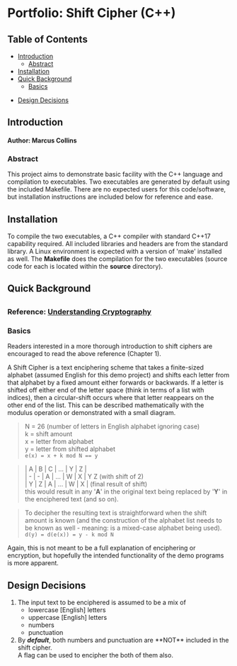 # Portfolio: Shift Cipher (C++)

## Table of Contents
* [Introduction](#intro)
	- [Abstract](#abstact)
* [Installation](#install)
* [Quick Background](#quick-backgnd)
	* [Basics](#backgnd-basis)
+ [Design Decisions](#design-decisions)
	
<h2 id='intro'>Introduction</h2>
<h4>Author: Marcus Collins</h4>

<h3 id='abstract'>Abstract</h3>
This project aims to demonstrate basic facility with the C++ language and compilation to executables. Two executables are generated by default using the 
included Makefile. 
There are no expected users for this code/software, but installation
instructions are included below for reference and ease.

<h2 id="install">Installation</h2>
To compile the two executables, a C++ compiler with standard C++17 capability
required. All included libraries and headers are from the standard library.
A Linux environment is expected with a version of 'make' installed as well.
The <b>Makefile</b> does the compilation for the two executables (source code 
for each is located within the <b>source</b> directory).

<h2 id="quick-backgnd">Quick Background<h2>
<h3>Reference: <a href="https://www.cryptography-textbook.com/">Understanding Cryptography</a></h3>

<h3 id="backgnd-basics">Basics</h3>
Readers interested in a more thorough introduction to shift ciphers
are encouraged to read the above reference (Chapter 1). 

A Shift Cipher is a text enciphering scheme that takes a finite-sized 
alphabet (assumed English for this demo project) and shifts each 
letter from that alphabet by a fixed amount either forwards or
backwards. If a letter is shifted off either end of the letter space 
(think in terms of a list with indices), then a circular-shift occurs
where that letter reappears on the other end of the list. This can be
described mathematically with the modulus operation or demonstrated 
with a small diagram.
> N = 26 (number of letters in English alphabet ignoring case) <br>
> k = shift amount <br>
> x = letter from alphabet <br>
> y = letter from shifted alphabet <br>
> `e(x) = x + k mod N == y`

> | A | B | C | ... | Y | Z | <br>
> | - | - | A | ... | W | X |  Y  Z  (with shift of 2) <br>
> | Y | Z | A | ... | W | X |  (final result of shift) <br>
> this would result in any '**A**' in the original text being replaced
> by '**Y**' in the enciphered text (and so on).

> To decipher the resulting text is straightforward when the
> shift amount is known (and the construction of the alphabet list 
> needs to be known as well - meaning: is a mixed-case alphabet 
> being used). <br>
> `d(y) = d(e(x)) = y - k mod N`

Again, this is not meant to be a full explanation of enciphering or 
encryption, but hopefully the intended functionality of the demo 
programs is more apparent.

<h2 id="design-decisions">Design Decisions</h2>
<ol>
<li> The input text to be enciphered is assumed to be a mix of
	<ul>
	<li>lowercase [English] letters</li>
	<li>uppercase [English] letters</li>
	<li>numbers</li>
	<li>punctuation</li>
	</ul>
</li>
<li>By <b><i>default</i></b>, both numbers and punctuation are **NOT** included in the shift cipher. <br>A flag can be used to encipher the both of them also.</li>
</ol>


